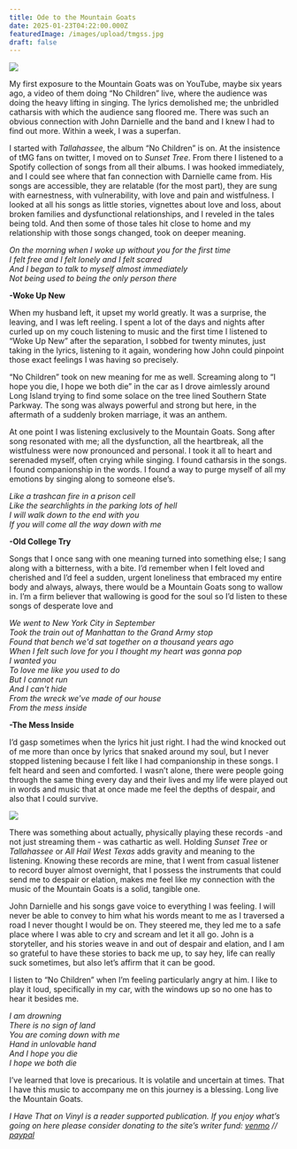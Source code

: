 ```yaml
---
title: Ode to the Mountain Goats
date: 2025-01-23T04:22:00.000Z
featuredImage: /images/upload/tmgss.jpg
draft: false
---
```

![](/images/upload/tmgss.jpg)

My first exposure to the Mountain Goats was on YouTube, maybe six years ago, a video of them doing “No Children” live, where the audience was doing the heavy lifting in singing. The lyrics demolished me; the unbridled catharsis with which the audience sang floored me. There was such an obvious connection with John Darnielle and the band and I knew I had to find out more. Within a week, I was a superfan.

I started with *Tallahassee*, the album “No Children” is on. At the insistence of tMG fans on twitter, I moved on to *Sunset Tree*. From there I listened to a Spotify collection of songs from all their albums. I was hooked immediately, and I could see where that fan connection with Darnielle came from. His songs are accessible, they are relatable (for the most part), they are sung with earnestness, with vulnerability, with love and pain and wistfulness. I looked at all his songs as little stories, vignettes about love and loss, about broken families and dysfunctional relationships, and I reveled in the tales being told. And then some of those tales hit close to home and my relationship with those songs changed, took on deeper meaning.

*On the morning when I woke up without you for the first time<br>
I felt free and I felt lonely and I felt scared<br>
And I began to talk to myself almost immediately<br>
Not being used to being the only person there*

**\-Woke Up New**

When my husband left, it upset my world greatly. It was a surprise, the leaving, and I was left reeling. I spent a lot of the days and nights after curled up on my couch listening to music and the first time I listened to “Woke Up New” after the separation, I sobbed for twenty minutes, just taking in the lyrics, listening to it again, wondering how John could pinpoint those exact feelings I was having so precisely.

“No Children” took on new meaning for me as well. Screaming along to “I hope you die, I hope we both die” in the car as I drove aimlessly around Long Island trying to find some solace on the tree lined Southern State Parkway. The song was always powerful and strong but here, in the aftermath of a suddenly broken marriage, it was an anthem.

At one point I was listening exclusively to the Mountain Goats. Song after song resonated with me; all the dysfunction, all the heartbreak, all the wistfulness were now pronounced and personal. I took it all to heart and serenaded myself, often crying while singing. I found catharsis in the songs. I found companionship in the words. I found a way to purge myself of all my emotions by singing along to someone else’s.

*Like a trashcan fire in a prison cell<br>
Like the searchlights in the parking lots of hell<br>
I will walk down to the end with you<br>
If you will come all the way down with me*

**\-Old College Try**

Songs that I once sang with one meaning turned into something else; I sang along with a bitterness, with a bite. I’d remember when I felt loved and cherished and I’d feel a sudden, urgent loneliness that embraced my entire body and always, always, there would be a Mountain Goats song to wallow in. I’m a firm believer that wallowing is good for the soul so I’d listen to these songs of desperate love and

*We went to New York City in September<br>
Took the train out of Manhattan to the Grand Army stop<br>
Found that bench we'd sat together on a thousand years ago<br>
When I felt such love for you I thought my heart was gonna pop<br>
I wanted you<br>
To love me like you used to do<br>
But I cannot run<br>
And I can't hide<br>
From the wreck we've made of our house<br>
From the mess inside*

**\-The Mess Inside**

I’d gasp sometimes when the lyrics hit just right. I had the wind knocked out of me more than once by lyrics that snaked around my soul, but I never stopped listening because I felt like I had companionship in these songs. I felt heard and seen and comforted. I wasn’t alone, there were people going through the same thing every day and their lives and my life were played out in words and music that at once made me feel the depths of despair, and also that I could survive.

![](/images/upload/img_8298.jpg)

There was something about actually, physically playing these records -and not just streaming them - was cathartic as well. Holding *Sunset Tree* or *Tallahassee* or *All Hail West Texas* adds gravity and meaning to the listening. Knowing these records are mine, that I went from casual listener to record buyer almost overnight, that I possess the instruments that could send me to despair or elation, makes me feel like my connection with the music of the Mountain Goats is a solid, tangible one. 

John Darnielle and his songs gave voice to everything I was feeling. I will never be able to convey to him what his words meant to me as I traversed a road I never thought I would be on. They steered me, they led me to a safe place where I was able to cry and scream and let it all go. John is a storyteller, and his stories weave in and out of despair and elation, and I am so grateful to have these stories to back me up, to say hey, life can really suck sometimes, but also let’s affirm that it can be good.

I listen to “No Children” when I’m feeling particularly angry at him. I like to play it loud, specifically in my car, with the windows up so no one has to hear it besides me.

*I am drowning<br>
There is no sign of land<br>
You are coming down with me<br>
Hand in unlovable hand*<br>
*And I hope you die<br>
I hope we both die*

I’ve learned that love is precarious. It is volatile and uncertain at times. That I have this music to accompany me on this journey is a blessing. Long live the Mountain Goats.

*I Have That on Vinyl is a reader supported publication. If you enjoy what’s going on here please consider donating to the site’s writer fund: [venmo](https://account.venmo.com/u/Michele-Catalano2659) // [paypal](https://www.paypal.com/paypalme/goingitaloneny?country.x=US&locale.x=en_US)*
